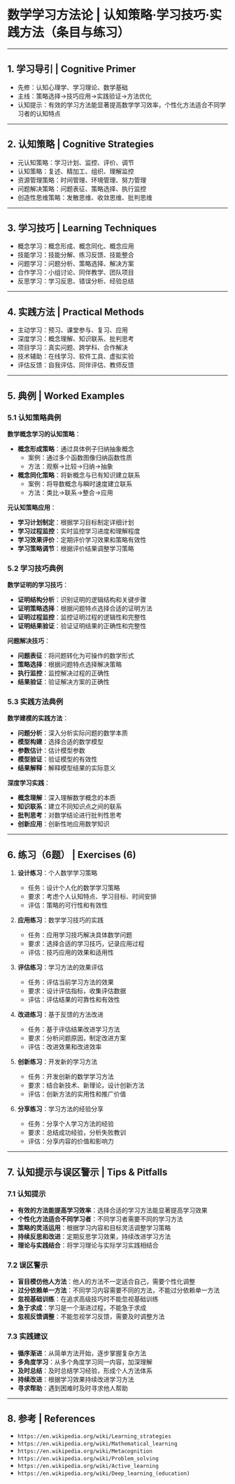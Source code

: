 # 数学学习方法论 | 认知策略·学习技巧·实践方法（条目与练习）

---

## 1. 学习导引 | Cognitive Primer

- 先修：认知心理学、学习理论、数学基础
- 主线：策略选择→技巧应用→实践验证→方法优化
- 认知提示：有效的学习方法能显著提高数学学习效率，个性化方法适合不同学习者的认知特点

---

## 2. 认知策略 | Cognitive Strategies

- 元认知策略：学习计划、监控、评价、调节
- 认知策略：复述、精加工、组织、理解监控
- 资源管理策略：时间管理、环境管理、努力管理
- 问题解决策略：问题表征、策略选择、执行监控
- 创造性思维策略：发散思维、收敛思维、批判思维

---

## 3. 学习技巧 | Learning Techniques

- 概念学习：概念形成、概念同化、概念应用
- 技能学习：技能分解、练习反馈、技能整合
- 问题学习：问题分析、策略选择、解决方案
- 合作学习：小组讨论、同伴教学、团队项目
- 反思学习：学习反思、错误分析、经验总结

---

## 4. 实践方法 | Practical Methods

- 主动学习：预习、课堂参与、复习、应用
- 深度学习：概念理解、知识联系、批判思考
- 项目学习：真实问题、跨学科、合作解决
- 技术辅助：在线学习、软件工具、虚拟实验
- 评估反馈：自我评估、同伴评估、教师反馈

---

## 5. 典例 | Worked Examples

### 5.1 认知策略典例

**数学概念学习的认知策略**：
- **概念形成策略**：通过具体例子归纳抽象概念
  - 案例：通过多个函数图像归纳函数性质
  - 方法：观察→比较→归纳→抽象
- **概念同化策略**：将新概念与已有知识建立联系
  - 案例：将导数概念与瞬时速度建立联系
  - 方法：类比→联系→整合→应用

**元认知策略应用**：
- **学习计划制定**：根据学习目标制定详细计划
- **学习过程监控**：实时监控学习进度和理解程度
- **学习效果评价**：定期评价学习效果和策略有效性
- **学习策略调节**：根据评价结果调整学习策略

### 5.2 学习技巧典例

**数学证明的学习技巧**：
- **证明结构分析**：识别证明的逻辑结构和关键步骤
- **证明策略选择**：根据问题特点选择合适的证明方法
- **证明过程监控**：监控证明过程的逻辑性和完整性
- **证明结果验证**：验证证明结果的正确性和完整性

**问题解决技巧**：
- **问题表征**：将问题转化为可操作的数学形式
- **策略选择**：根据问题特点选择解决策略
- **执行监控**：监控解决过程的正确性
- **结果验证**：验证解决方案的正确性

### 5.3 实践方法典例

**数学建模的实践方法**：
- **问题分析**：深入分析实际问题的数学本质
- **模型构建**：选择合适的数学模型
- **参数估计**：估计模型参数
- **模型验证**：验证模型的有效性
- **结果解释**：解释模型结果的实际意义

**深度学习实践**：
- **概念理解**：深入理解数学概念的本质
- **知识联系**：建立不同知识点之间的联系
- **批判思考**：对数学结论进行批判性思考
- **创新应用**：创新性地应用数学知识

---

## 6. 练习（6题） | Exercises (6)

1) **设计练习**：个人数学学习策略
   - 任务：设计个人化的数学学习策略
   - 要求：考虑个人认知特点、学习目标、时间安排
   - 评估：策略的可行性和有效性

2) **应用练习**：数学学习技巧的实践
   - 任务：应用学习技巧解决具体数学问题
   - 要求：选择合适的学习技巧，记录应用过程
   - 评估：技巧应用的效果和适用性

3) **评估练习**：学习方法的效果评估
   - 任务：评估当前学习方法的效果
   - 要求：设计评估指标，收集评估数据
   - 评估：评估结果的可靠性和有效性

4) **改进练习**：基于反馈的方法改进
   - 任务：基于评估结果改进学习方法
   - 要求：分析问题原因，制定改进方案
   - 评估：改进效果和改进效率

5) **创新练习**：开发新的学习方法
   - 任务：开发创新的数学学习方法
   - 要求：结合新技术、新理论，设计创新方法
   - 评估：创新方法的实用性和推广价值

6) **分享练习**：学习方法的经验分享
   - 任务：分享个人学习方法的经验
   - 要求：总结成功经验，分析失败教训
   - 评估：分享内容的价值和影响力

---

## 7. 认知提示与误区警示 | Tips & Pitfalls

### 7.1 认知提示

- **有效的方法能提高学习效率**：选择合适的学习方法能显著提高学习效果
- **个性化方法适合不同学习者**：不同学习者需要不同的学习方法
- **策略的灵活运用**：根据学习内容和目标灵活调整学习策略
- **持续反思和改进**：定期反思学习效果，持续改进学习方法
- **理论与实践结合**：将学习理论与实际学习实践相结合

### 7.2 误区警示

- **盲目模仿他人方法**：他人的方法不一定适合自己，需要个性化调整
- **过分依赖单一方法**：不同学习内容需要不同的方法，不能过分依赖单一方法
- **忽视基础训练**：在追求高级技巧时不能忽视基础训练
- **急于求成**：学习是一个渐进过程，不能急于求成
- **忽视反馈调整**：不能忽视学习反馈，需要及时调整方法

### 7.3 实践建议

- **循序渐进**：从简单方法开始，逐步掌握复杂方法
- **多角度学习**：从多个角度学习同一内容，加深理解
- **及时总结**：及时总结学习经验，形成个人方法体系
- **持续改进**：根据学习效果持续改进学习方法
- **寻求帮助**：遇到困难时及时寻求他人帮助

---

## 8. 参考 | References

- `https://en.wikipedia.org/wiki/Learning_strategies`
- `https://en.wikipedia.org/wiki/Mathematical_learning`
- `https://en.wikipedia.org/wiki/Metacognition`
- `https://en.wikipedia.org/wiki/Problem_solving`
- `https://en.wikipedia.org/wiki/Active_learning`
- `https://en.wikipedia.org/wiki/Deep_learning_(education)`
